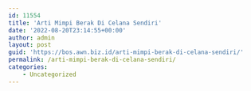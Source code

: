```yaml
---
id: 11554
title: 'Arti Mimpi Berak Di Celana Sendiri'
date: '2022-08-20T23:14:55+00:00'
author: admin
layout: post
guid: 'https://bos.awn.biz.id/arti-mimpi-berak-di-celana-sendiri/'
permalink: /arti-mimpi-berak-di-celana-sendiri/
categories:
    - Uncategorized
---
```


